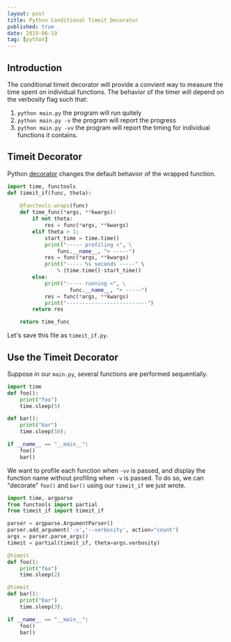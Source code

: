 ```yaml
---
layout: post
title: Python Conditional Timeit Decorator
published: true
date: 2019-06-19
tag: [python]
---
```


## Introduction
The conditional timeit decorator will provide a convient way to measure the time spent on individual functions. 
The behavior of the timer will depend on the verbosity flag such that: 

1. `python main.py` the program will run quitely
1. `python main.py -v` the program will report the progress
1. `python main.py -vv` the program will report the timing for individual functions it contains.


## Timeit Decorator
Python [decorator](https://realpython.com/primer-on-python-decorators/) changes the default behavior of the wrapped function. 

```python 
import time, functools
def timeit_if(func, theta):
    
    @functools.wraps(func)
    def time_func(*args, **kwargs):
        if not theta:
            res = func(*args, **kwargs)
        elif theta > 1:
            start_time = time.time()
            print("----- profiling <", \
                func.__name__, "> -----")
            res = func(*args, **kwargs)
            print("----- %s seconds -----" \
                % (time.time()-start_time))
        else:
            print("----- running <", \
                    func.__name__, "> -----")
            res = func(*args, **kwargs)
            print("--------------------------")
        return res

    return time_func
```
Let's save this file as `timeit_if.py`.

## Use the Timeit Decorator
Suppose in our `main.py`, several functions are performed sequentially.
```python
import time
def foo():
    print("foo")
    time.sleep(5)

def bar():
    print("bar")
    time.sleep(10);

if __name__ == "__main__":
    foo()
    bar()
```
We want to profile each function when `-vv` is passed, and display the function name without profiling when `-v` is passed.
To do so, we can "decorate" `foo()` and `bar()` using our `timeit_if` we just wrote.

```python
import time, argparse
from functools import partial
from timeit_if import timeit_if

parser = argparse.ArgumentParser()
parser.add_argument('-v','--verbosity', action="count")
args = parser.parse_args()
timeit = partial(timeit_if, theta=args.verbosity)

@timeit
def foo():
    print("foo")
    time.sleep(2)

@timeit
def bar():
    print("bar")
    time.sleep(3);

if __name__ == "__main__":
    foo()
    bar()
```
